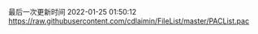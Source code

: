 最后一次更新时间 2022-01-25 01:50:12
https://raw.githubusercontent.com/cdlaimin/FileList/master/PACList.pac


